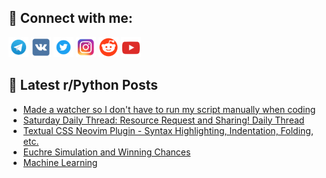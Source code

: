 ## 🔎 Connect with me:
[<img src="https://github.com/bullbesh/bullbesh/blob/main/images/Telegram.png" width="32" height="32" />](https://t.me/bullbesh)
[<img src="https://github.com/bullbesh/bullbesh/blob/main/images/VK.png" width="32" height="32" />](https://vk.com/bullbesh)
[<img src="https://github.com/bullbesh/bullbesh/blob/main/images/Twitter.png" width="32" height="32" />](https://twitter.com/bullbesh1)
[<img src="https://github.com/bullbesh/bullbesh/blob/main/images/Instagram.png" width="32" height="32" />](https://www.instagram.com/bullbesh)
[<img src="https://github.com/bullbesh/bullbesh/blob/main/images/Reddit.png" width="32" height="32" />](https://www.reddit.com/user/bullbesh)
[<img src="https://github.com/bullbesh/bullbesh/blob/main/images/YouTube.png" width="32" height="32" />](https://www.youtube.com/channel/UCtfjRs6uzgq5mfm8S06WTcg)

## 📕 Latest r/Python Posts
<!-- BLOG-POST-LIST:START -->
- [Made a watcher so I don&#39;t have to run my script manually when coding](https://www.reddit.com/r/Python/comments/1hnus8y/made_a_watcher_so_i_dont_have_to_run_my_script/)
- [Saturday Daily Thread: Resource Request and Sharing! Daily Thread](https://www.reddit.com/r/Python/comments/1hnsrdc/saturday_daily_thread_resource_request_and/)
- [Textual CSS Neovim Plugin - Syntax Highlighting, Indentation, Folding, etc.](https://www.reddit.com/r/Python/comments/1hnrxs8/textual_css_neovim_plugin_syntax_highlighting/)
- [Euchre Simulation and Winning Chances](https://www.reddit.com/r/Python/comments/1hnof8x/euchre_simulation_and_winning_chances/)
- [Machine Learning](https://www.reddit.com/r/Python/comments/1hnitjv/machine_learning/)
<!-- BLOG-POST-LIST:END -->
